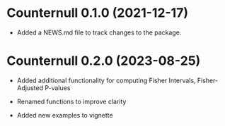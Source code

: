 # Counternull 0.1.0 (2021-12-17)

* Added a NEWS.md file to track changes to the package.

# Counternull 0.2.0 (2023-08-25)

* Added additional functionality for computing Fisher Intervals,
  Fisher-Adjusted P-values

* Renamed functions to improve clarity

* Added new examples to vignette
  
